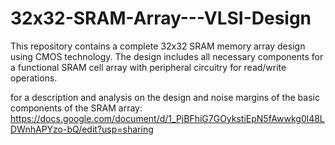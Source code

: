 # 32x32-SRAM-Array---VLSI-Design
This repository contains a complete 32x32 SRAM memory array design using CMOS technology. The design includes all necessary components for a functional SRAM cell array with peripheral circuitry for read/write operations.

for a description and analysis on the design and noise margins of the basic components of the SRAM array: https://docs.google.com/document/d/1_PjBFhiG7GOykstiEpN5fAwwkg0l48LDWnhAPYzo-bQ/edit?usp=sharing

